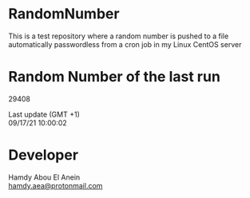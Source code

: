 # RandomNumber    
This is a test repository where a random number is pushed to a file automatically passwordless from a cron job in my Linux CentOS server    
# Random Number of the last run   
29408
      
Last update (GMT +1)    
09/17/21 10:00:02
# Developer    
Hamdy Abou El Anein   
hamdy.aea@protonmail.com
